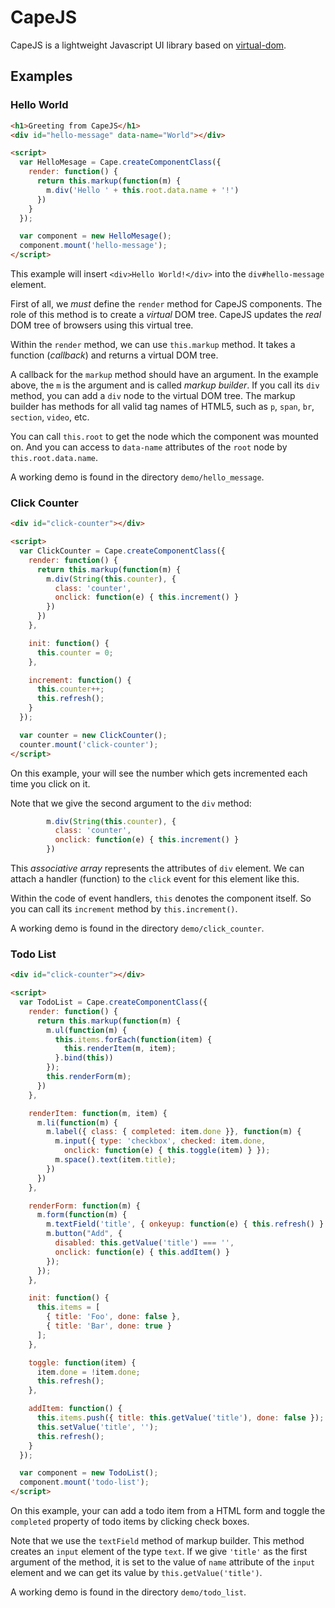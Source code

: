 # CapeJS

CapeJS is a lightweight Javascript UI library based on [virtual-dom](https://github.com/Matt-Esch/virtual-dom).

## Examples

### Hello World

```html
<h1>Greeting from CapeJS</h1>
<div id="hello-message" data-name="World"></div>

<script>
  var HelloMesage = Cape.createComponentClass({
    render: function() {
      return this.markup(function(m) {
        m.div('Hello ' + this.root.data.name + '!')
      })
    }
  });

  var component = new HelloMesage();
  component.mount('hello-message');
</script>
```

This example will insert `<div>Hello World!</div>` into the `div#hello-message` element.

First of all, we *must* define the `render` method for CapeJS components.
The role of this method is to create a *virtual* DOM tree.
CapeJS updates the *real* DOM tree of browsers using this virtual tree.

Within the `render` method, we can use `this.markup` method.
It takes a function (*callback*) and returns a virtual DOM tree.

A callback for the `markup` method should have an argument.
In the example above, the `m` is the argument and is called *markup builder*.
If you call its `div` method, you can add a `div` node to the virtual DOM tree.
The markup builder has methods for all valid tag names of HTML5,
such as `p`, `span`, `br`, `section`, `video`, etc.

You can call `this.root` to get the node which the component was mounted on.
And you can access to `data-name` attributes of the `root` node by
`this.root.data.name`.

A working demo is found in the directory `demo/hello_message`.

### Click Counter

```html
<div id="click-counter"></div>

<script>
  var ClickCounter = Cape.createComponentClass({
    render: function() {
      return this.markup(function(m) {
        m.div(String(this.counter), {
          class: 'counter',
          onclick: function(e) { this.increment() }
        })
      })
    },

    init: function() {
      this.counter = 0;
    },

    increment: function() {
      this.counter++;
      this.refresh();
    }
  });

  var counter = new ClickCounter();
  counter.mount('click-counter');
</script>
```

On this example, your will see the number which gets incremented each time you click on it.

Note that we give the second argument to the `div` method:

```javascript
        m.div(String(this.counter), {
          class: 'counter',
          onclick: function(e) { this.increment() }
        })
```

This *associative array* represents the attributes of `div` element.
We can attach a handler (function) to the `click` event for this element like this.

Within the code of event handlers, `this` denotes the component itself.
So you can call its `increment` method by `this.increment()`.

A working demo is found in the directory `demo/click_counter`.

### Todo List

```html
<div id="click-counter"></div>

<script>
  var TodoList = Cape.createComponentClass({
    render: function() {
      return this.markup(function(m) {
        m.ul(function(m) {
          this.items.forEach(function(item) {
            this.renderItem(m, item);
          }.bind(this))
        });
        this.renderForm(m);
      })
    },

    renderItem: function(m, item) {
      m.li(function(m) {
        m.label({ class: { completed: item.done }}, function(m) {
          m.input({ type: 'checkbox', checked: item.done,
            onclick: function(e) { this.toggle(item) } });
          m.space().text(item.title);
        })
      })
    },

    renderForm: function(m) {
      m.form(function(m) {
        m.textField('title', { onkeyup: function(e) { this.refresh() } });
        m.button("Add", {
          disabled: this.getValue('title') === '',
          onclick: function(e) { this.addItem() }
        });
      });
    },

    init: function() {
      this.items = [
        { title: 'Foo', done: false },
        { title: 'Bar', done: true }
      ];
    },

    toggle: function(item) {
      item.done = !item.done;
      this.refresh();
    },

    addItem: function() {
      this.items.push({ title: this.getValue('title'), done: false });
      this.setValue('title', '');
      this.refresh();
    }
  });

  var component = new TodoList();
  component.mount('todo-list');
</script>
```

On this example, your can add a todo item from a HTML form and toggle the
`completed` property of todo items by clicking check boxes.

Note that we use the `textField` method of markup builder.
This method creates an `input` element of the type `text`.
If we give `'title'` as the first argument of the method,
it is set to the value of `name` attribute of the `input` element and
we can get its value by `this.getValue('title')`.

A working demo is found in the directory `demo/todo_list`.
